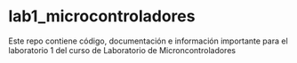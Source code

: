 # lab1_microcontroladores
Este repo contiene código, documentación e información importante para el laboratorio 1 del curso de Laboratorio de Microncontroladores
